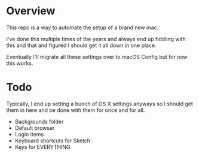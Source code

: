 # Overview
This repo is a way to automate the setup of a brand new mac.

I've done this multiple times of the years and always end up fiddling with this and that and figured I should get it all down in one place.

Eventually I'll migrate all these settings over to macOS Config but for now this works.

# Todo
Typically, I end up setting a bunch of OS X settings anyways so I should get them in here and be done with them for once and for all.

- Backgrounds folder
- Default browser
- Login items
- Keyboard shortcuts for Sketch
- Keys for EVERYTHING